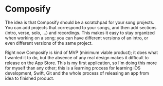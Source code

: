 # Composify
The idea is that Composify should be a scratchpad for your song projects. You can add projects that correspond to your songs, and then add sections (intro, verse, solo, ...) and recordings. This makes it easy to stay organized when working on a song; you can have different versions of an intro, or even different versions of the same project.

Right now Composify is kind of MVP (minimum viable product); it does what I wanted it to do, but the absence of any real design makes it difficult to release on the App Store. This is my first application, so I'm doing this more for myself than any other; this is a learning process for learning iOS development, Swift, Git and the whole process of releasing an app from idea to finished product.
